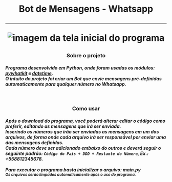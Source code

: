 <!--titulo-->
<h1 align="center"><strong>Bot de Mensagens - Whatsapp</strong><hr>

<img src="https://external-content.duckduckgo.com/iu/?u=https%3A%2F%2Fwww.messengerpeople.com%2Fwp-content%2Fuploads%2F2018%2F05%2Fwhatsapp-chatbot.png&f=1&nofb=1" alt="imagem da tela inicial do programa"></h1>


<h3 align="center"><strong>Sobre o projeto</strong></h3>

#### *Programa desenvolvido em __Python__, onde foram usadas os módulos: <a href="https://pywhatkit.herokuapp.com/">__pywhatkit__</a> e <a href="https://docs.python.org/3/library/datetime.html">__datetime__</a>.<br>O intuito do projeto foi criar um __Bot__ que envie mensagens pré-definidas automaticamente para qualquer número no __Whatsapp__.*
<br>


<h3 align="center"><strong>Como usar</strong></h3>

#### *Após o __download__ do programa, você poderá alterar editar o código como preferir, editando as mensagens que irá ser enviada.<br>Inserindo os __números__ que irão ser enviadas as __mensagens__ em um dos __arquivos__, de forma onde cada arquivo irá ser __responsável__ por enviar uma das mensagens definidas.<br>Cada __número__ deve ser adicionado __embaixo do outros__ e deverá seguir o seguinte padrão: ```Código do País + DDD + Restante do Número```, __Ex.: +558812345678__.<br><br>Para executar o programa basta inicializar o arquivo: __main.py__<br><sup>Os arquivos serão limpados automaticamente após o uso do programa.</sup>*
